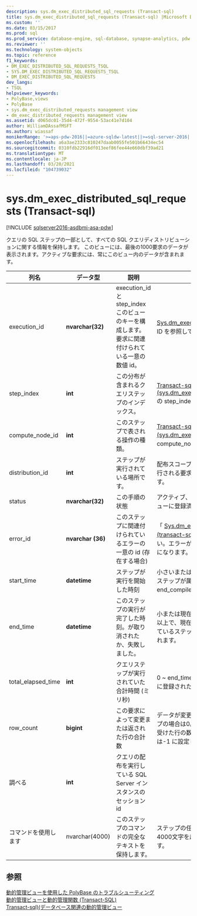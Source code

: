 ```yaml
---
description: sys.dm_exec_distributed_sql_requests (Transact-sql)
title: sys.dm_exec_distributed_sql_requests (Transact-sql) |Microsoft Docs
ms.custom: ''
ms.date: 03/15/2017
ms.prod: sql
ms.prod_service: database-engine, sql-database, synapse-analytics, pdw
ms.reviewer: ''
ms.technology: system-objects
ms.topic: reference
f1_keywords:
- DM_EXEC_DISTRIBUTED_SQL_REQUESTS_TSQL
- SYS.DM_EXEC_DISTRIBUTED_SQL_REQUESTS_TSQL
- DM_EXEC_DISTRIBUTED_SQL_REQUESTS
dev_langs:
- TSQL
helpviewer_keywords:
- PolyBase,views
- PolyBase
- sys.dm_exec_distributed_requests management view
- dm_exec_distributed_requests management view
ms.assetid: d065dc01-35d4-472f-9554-53ac41e7d104
author: WilliamDAssafMSFT
ms.author: wiassaf
monikerRange: '>=aps-pdw-2016||=azure-sqldw-latest||>=sql-server-2016||>=sql-server-linux-2017||=azuresqldb-mi-current'
ms.openlocfilehash: a6a3ae2333c810247daab0055fe501b66434ec54
ms.sourcegitcommit: 0310fdb22916df013eef86fee44e660dbf39ad21
ms.translationtype: MT
ms.contentlocale: ja-JP
ms.lasthandoff: 03/20/2021
ms.locfileid: "104739032"
---
```

# <a name="sysdm_exec_distributed_sql_requests-transact-sql"></a>sys.dm_exec_distributed_sql_requests (Transact-sql)
[!INCLUDE [sqlserver2016-asdbmi-asa-pdw](../../includes/applies-to-version/sqlserver2016-asdbmi-asa-pdw.md)]

  クエリの SQL ステップの一部として、すべての SQL クエリディストリビューションに関する情報を保持します。  このビューには、最後の1000要求のデータが表示されます。アクティブな要求には、常にこのビュー内のデータが含まれます。  
  
|列名|データ型|説明|Range|  
|-----------------|---------------|-----------------|-----------|  
|execution_id|**nvarchar(32)**|execution_id と step_index このビューのキーを構成します。 要求に関連付けられている一意の数値 id。|[Sys.dm_exec_requests &#40;transact-sql&#41;](../../relational-databases/system-dynamic-management-views/sys-dm-exec-requests-transact-sql.md)の ID を参照してください|  
|step_index|**int**|この分布が含まれるクエリステップのインデックス。|[Transact-sql&#41;&#40;sys.dm_exec_distributed_request_steps](../../relational-databases/system-dynamic-management-views/sys-dm-exec-distributed-request-steps-transact-sql.md)の step_index を参照してください。|  
|compute_node_id|**int**|このステップで表される操作の種類。|[Transact-sql&#41;&#40;sys.dm_exec_compute_nodes](../../relational-databases/system-dynamic-management-views/sys-dm-exec-compute-nodes-transact-sql.md)の compute_node_id を参照してください。|  
|distribution_id|**int**|ステップが実行されている場所です。|配布スコープではないノードスコープで実行される要求の場合は、-1 に設定します。|  
|status|**nvarchar(32)**|この手順の状態|アクティブ、キャンセル、完了、失敗、キューに登録済み|  
|error_id|**nvarchar (36)**|このステップに関連付けられているエラーの一意の id (存在する場合)|「 [Sys.dm_exec_compute_node_errors &#40;transact-sql&#41;](../../relational-databases/system-dynamic-management-views/sys-dm-exec-compute-node-errors-transact-sql.md)の id」を参照してください。エラーが発生しなかった場合は NULL になります。|  
|start_time|**datetime**|ステップが実行を開始した時刻|小さいまたは現在の時刻に等しいが、このステップが属するクエリの end_compile_time 以上です。|  
|end_time|**datetime**|このステップの実行が完了した時刻。が取り消されたか、失敗しました。|小または現在の時刻に等しいか start_time 以上で、現在実行中またはキューに置かれているステップに対して NULL に設定されます。|  
|total_elapsed_time|**int**|クエリステップが実行されていた合計時間 (ミリ秒)|0 ~ end_time と start_time の差。 キューに登録されたステップの場合は0。|  
|row_count|**bigint**|この要求によって変更または返された行の合計数|データが変更または返されなかったステップの場合は0。それ以外の場合は、影響を受けた行の数。 DMS ステップの場合は-1 に設定します。|  
|調べる|**int**|クエリの配布を実行している SQL Server インスタンスのセッション id||  
|コマンドを使用します|nvarchar(4000)|このステップのコマンドの完全なテキストを保持します。|ステップの任意の有効な要求文字列。 4000文字を超える場合は切り捨てられます。|  
  
## <a name="see-also"></a>参照  
 [動的管理ビューを使用した PolyBase のトラブルシューティング](/previous-versions/sql/sql-server-2016/mt146389(v=sql.130))   
 [動的管理ビューと動的管理関数 &#40;Transact-SQL&#41;](~/relational-databases/system-dynamic-management-views/system-dynamic-management-views.md)   
 [Transact-sql&#41;&#40;データベース関連の動的管理ビュー ](../../relational-databases/system-dynamic-management-views/database-related-dynamic-management-views-transact-sql.md)  
  
